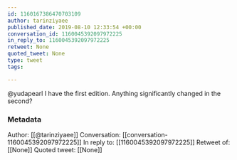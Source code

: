 ```yaml
---
id: 1160167386470703109
author: tarinziyaee
published_date: 2019-08-10 12:33:54 +00:00
conversation_id: 1160045392097972225
in_reply_to: 1160045392097972225
retweet: None
quoted_tweet: None
type: tweet
tags:

---
```


@yudapearl I have the first edition. Anything significantly changed in the second?

### Metadata

Author: [[@tarinziyaee]]
Conversation: [[conversation-1160045392097972225]]
In reply to: [[1160045392097972225]]
Retweet of: [[None]]
Quoted tweet: [[None]]
